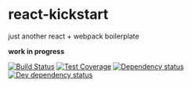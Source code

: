 # react-kickstart
just another react + webpack boilerplate

**work in progress**

[![Build Status](https://travis-ci.org/vesparny/react-kickstart.svg)](https://travis-ci.org/vesparny/react-kickstart)
[![Test Coverage](https://img.shields.io/codeclimate/coverage/github/vesparny/react-kickstart.svg)](https://codeclimate.com/github/vesparny/react-kickstart)
[![Dependency status](https://david-dm.org/vesparny/react-kickstart/status.svg)](https://david-dm.org/vesparny/react-kickstart "Dependency status")
[![Dev dependency status](https://david-dm.org/vesparny/react-kickstart/dev-status.svg)](https://david-dm.org/vesparny/react-kickstart#info=devDependencies "Dev dependency status")
